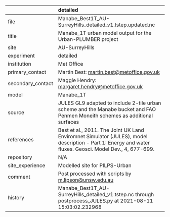 |                   | detailed                                                                                                                                                |
|:------------------|:--------------------------------------------------------------------------------------------------------------------------------------------------------|
| file              | Manabe_Best1T_AU-SurreyHills_detailed_v1.tstep.updated.nc                                                                                               |
| title             | Manabe_1T urban model output for the Urban-PLUMBER project                                                                                              |
| site              | AU-SurreyHills                                                                                                                                          |
| experiment        | detailed                                                                                                                                                |
| institution       | Met Office                                                                                                                                              |
| primary_contact   | Martin Best: martin.best@metoffice.gov.uk                                                                                                               |
| secondary_contact | Maggie Hendry: margaret.hendry@metoffice.gov.uk                                                                                                         |
| model             | Manabe_1T                                                                                                                                               |
| source            | JULES GL9 adapted to include 2-tile urban scheme and the Manabe bucket and FAO Penmen Moneith schemes as additional surfaces                            |
| references        | Best et al., 2011. The Joint UK Land Enviromnet Simulator (JULES), model description - Part 1: Energy and water fluxes. Geosci. Model Dev., 4, 677-699. |
| repository        | N/A                                                                                                                                                     |
| site_experience   | Modelled site for PILPS-Urban                                                                                                                           |
| comment           | Post processed with scripts by m.lipson@unsw.edu.au                                                                                                     |
| history           | Manabe_Best1T_AU-SurreyHills_detailed_v1.tstep.nc through postprocess_JULES.py at 2021-08-11 15:03:02.232968                                            |
